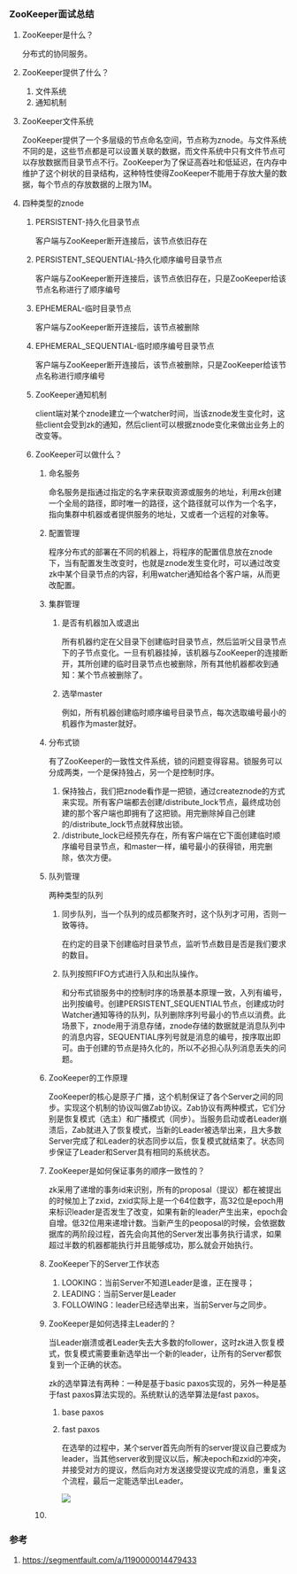### ZooKeeper面试总结

1. ZooKeeper是什么？

   分布式的协同服务。

2. ZooKeeper提供了什么？

   1. 文件系统
   2. 通知机制

3. ZooKeeper文件系统

   ZooKeeper提供了一个多层级的节点命名空间，节点称为znode。与文件系统不同的是，这些节点都是可以设置关联的数据，而文件系统中只有文件节点可以存放数据而目录节点不行。ZooKeeper为了保证高吞吐和低延迟，在内存中维护了这个树状的目录结构，这种特性使得ZooKeeper不能用于存放大量的数据，每个节点的存放数据的上限为1M。

4. 四种类型的znode

   1. PERSISTENT-持久化目录节点

      客户端与ZooKeeper断开连接后，该节点依旧存在

   2. PERSISTENT_SEQUENTIAL-持久化顺序编号目录节点

      客户端与ZooKeeper断开连接后，该节点依旧存在，只是ZooKeeper给该节点名称进行了顺序编号

   3. EPHEMERAL-临时目录节点

      客户端与ZooKeeper断开连接后，该节点被删除

   4. EPHEMERAL_SEQUENTIAL-临时顺序编号目录节点

      客户端与ZooKeeper断开连接后，该节点被删除，只是ZooKeeper给该节点名称进行顺序编号

   5. ZooKeeper通知机制

      client端对某个znode建立一个watcher时间，当该znode发生变化时，这些client会受到zk的通知，然后client可以根据znode变化来做出业务上的改变等。

   6. ZooKeeper可以做什么？

      1. 命名服务

         命名服务是指通过指定的名字来获取资源或服务的地址，利用zk创建一个全局的路径，即时唯一的路径，这个路径就可以作为一个名字，指向集群中机器或者提供服务的地址，又或者一个远程的对象等。

      2. 配置管理

         程序分布式的部署在不同的机器上，将程序的配置信息放在znode下，当有配置发生改变时，也就是znode发生变化时，可以通过改变zk中某个目录节点的内容，利用watcher通知给各个客户端，从而更改配置。

      3. 集群管理

         1. 是否有机器加入或退出

            所有机器约定在父目录下创建临时目录节点，然后监听父目录节点下的子节点变化。一旦有机器挂掉，该机器与ZooKeeper的连接断开，其所创建的临时目录节点也被删除，所有其他机器都收到通知：某个节点被删除了。

         2. 选举master

            例如，所有机器创建临时顺序编号目录节点，每次选取编号最小的机器作为master就好。

      4. 分布式锁

         有了ZooKeeper的一致性文件系统，锁的问题变得容易。锁服务可以分成两类，一个是保持独占，另一个是控制时序。

         1. 保持独占，我们把znode看作是一把锁，通过createznode的方式来实现。所有客户端都去创建/distribute_lock节点，最终成功创建的那个客户端也即拥有了这把锁。用完删除掉自己创建的/distribute_lock节点就释放出锁。
         2. /distribute_lock已经预先存在，所有客户端在它下面创建临时顺序编号目录节点，和master一样，编号最小的获得锁，用完删除，依次方便。

      5. 队列管理

         两种类型的队列

         1. 同步队列，当一个队列的成员都聚齐时，这个队列才可用，否则一致等待。

            在约定的目录下创建临时目录节点，监听节点数目是否是我们要求的数目。

         2. 队列按照FIFO方式进行入队和出队操作。

            和分布式锁服务中的控制时序的场景基本原理一致，入列有编号，出列按编号。创建PERSISTENT_SEQUENTIAL节点，创建成功时Watcher通知等待的队列，队列删除序列号最小的节点以消费。此场景下，znode用于消息存储，znode存储的数据就是消息队列中的消息内容，SEQUENTIAL序列号就是消息的编号，按序取出即可。由于创建的节点是持久化的，所以不必担心队列消息丢失的问题。

      6. ZooKeeper的工作原理

         ZooKeeper的核心是原子广播，这个机制保证了各个Server之间的同步。实现这个机制的协议叫做Zab协议。Zab协议有两种模式，它们分别是恢复模式（选主）和广播模式（同步）。当服务启动或者Leader崩溃后，Zab就进入了恢复模式，当新的Leader被选举出来，且大多数Server完成了和Leader的状态同步以后，恢复模式就结束了。状态同步保证了Leader和Server具有相同的系统状态。

      7. ZooKeeper是如何保证事务的顺序一致性的？

         zk采用了递增的事务id来识别，所有的proposal（提议）都在被提出的时候加上了zxid，zxid实际上是一个64位数字，高32位是epoch用来标识leader是否发生了改变，如果有新的leader产生出来，epoch会自增。低32位用来递增计数。当新产生的peoposal的时候，会依据数据库的两阶段过程，首先会向其他的Server发出事务执行请求，如果超过半数的机器都能执行并且能够成功，那么就会开始执行。

      8. ZooKeeper下的Server工作状态

         1. LOOKING：当前Server不知道Leader是谁，正在搜寻；
         2. LEADING：当前Server是Leader
         3. FOLLOWING：leader已经选举出来，当前Server与之同步。

      9. ZooKeeper是如何选择主Leader的？

         当Leader崩溃或者Leader失去大多数的follower，这时zk进入恢复模式，恢复模式需要重新选举出一个新的leader，让所有的Server都恢复到一个正确的状态。

         zk的选举算法有两种：一种是基于basic paxos实现的，另外一种是基于fast paxos算法实现的。系统默认的选举算法是fast paxos。

         1. base paxos

         2. fast paxos

            在选举的过程中，某个server首先向所有的server提议自己要成为leader，当其他server收到提议以后，解决epoch和zxid的冲突，并接受对方的提议，然后向对方发送接受提议完成的消息，重复这个流程，最后一定能选举出Leader。

            ![](https://segmentfault.com/img/bV8XeR?w=533&h=451)

      10. 






### 参考

1. https://segmentfault.com/a/1190000014479433